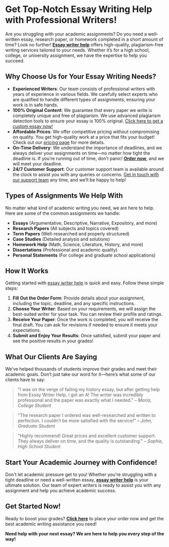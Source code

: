 <h1>Get Top-Notch Essay Writing Help with Professional Writers!</h1>

<p>Are you struggling with your academic assignments? Do you need a well-written essay, research paper, or homework completed in a short amount of time? Look no further! <strong><a href="https://tinyurl.com/topessay?keyword=essay+writer+help">Essay writer help</a></strong> offers high-quality, plagiarism-free writing services tailored to your needs. Whether it’s for a high school, college, or university assignment, we have the expertise to help you succeed.</p>

<h2>Why Choose Us for Your Essay Writing Needs?</h2>
<ul>
    <li><strong>Experienced Writers</strong>: Our team consists of professional writers with years of experience in various fields. We carefully select experts who are qualified to handle different types of assignments, ensuring your work is in safe hands.</li>
    <li><strong>100% Original Content</strong>: We guarantee that every paper we write is completely unique and free of plagiarism. We use advanced plagiarism detection tools to ensure your essay is 100% original. <a href="https://tinyurl.com/topessay?keyword=essay+writer+help">Click here to get a custom essay now!</a></li>
    <li><strong>Affordable Prices</strong>: We offer competitive pricing without compromising on quality. You get high-quality work at a price that fits your budget! Check out our <a href="https://tinyurl.com/topessay?keyword=essay+writer+help">pricing page</a> for more details.</li>
    <li><strong>On-Time Delivery</strong>: We understand the importance of deadlines, and we always deliver your assignments on time—no matter how tight the deadline is. If you’re running out of time, don’t panic! <strong><a href="https://tinyurl.com/topessay?keyword=essay+writer+help">Order now</a></strong>, and we will meet your deadline.</li>
    <li><strong>24/7 Customer Support</strong>: Our customer support team is available around the clock to assist you with any queries or concerns. <a href="https://tinyurl.com/topessay?keyword=essay+writer+help">Get in touch with our support team</a> any time, and we’ll be happy to help!</li>
</ul>

<h2>Types of Assignments We Help With</h2>
<p>No matter what kind of academic writing you need, we are here to help. Here are some of the common assignments we handle:</p>
<ul>
    <li><strong>Essays</strong> (Argumentative, Descriptive, Narrative, Expository, and more)</li>
    <li><strong>Research Papers</strong> (All subjects and topics covered)</li>
    <li><strong>Term Papers</strong> (Well-researched and properly structured)</li>
    <li><strong>Case Studies</strong> (Detailed analysis and solutions)</li>
    <li><strong>Homework Help</strong> (Math, Science, Literature, History, and more)</li>
    <li><strong>Dissertations</strong> (Professional and academic quality)</li>
    <li><strong>Personal Statements</strong> (For college and graduate school applications)</li>
</ul>

<h2>How It Works</h2>
<p>Getting started with <a href="https://tinyurl.com/topessay?keyword=essay+writer+help">essay writer help</a> is quick and easy. Follow these simple steps:</p>
<ol>
    <li><strong>Fill Out the Order Form</strong>: Provide details about your assignment, including the topic, deadline, and any specific instructions.</li>
    <li><strong>Choose Your Writer</strong>: Based on your requirements, we will assign the best-suited writer for your task. You can review their profile and ratings.</li>
    <li><strong>Receive Your Paper</strong>: Once the work is completed, you will receive the final draft. You can ask for revisions if needed to ensure it meets your expectations.</li>
    <li><strong>Submit and Enjoy Your Results</strong>: Once satisfied, submit your paper and see the positive results in your grades!</li>
</ol>

<h2>What Our Clients Are Saying</h2>
<p>We’ve helped thousands of students improve their grades and meet their academic goals. Don’t just take our word for it—here’s what some of our clients have to say:</p>
<blockquote>
    <p>"I was on the verge of failing my history essay, but after getting help from Essay Writer Help, I got an A! The writer was incredibly professional and the paper was exactly what I needed." – <em>Maria, College Student</em></p>
</blockquote>
<blockquote>
    <p>"The research paper I ordered was well-researched and written to perfection. I couldn’t be more satisfied with the service!" – <em>John, Graduate Student</em></p>
</blockquote>
<blockquote>
    <p>"Highly recommend! Great prices and excellent customer support. They always deliver on time, and the quality is outstanding." – <em>Sophie, High School Student</em></p>
</blockquote>

<h2>Start Your Academic Journey with Confidence!</h2>
<p>Don't let academic pressure get to you! Whether you're struggling with a tight deadline or need a well-written essay, <strong><a href="https://tinyurl.com/topessay?keyword=essay+writer+help">essay writer help</a></strong> is your ultimate solution. Our team of expert writers is ready to assist you with any assignment and help you achieve academic success.</p>

<h2>Get Started Now!</h2>
<p>Ready to boost your grades? <a href="https://tinyurl.com/topessay?keyword=essay+writer+help"><strong>Click here</strong></a> to place your order now and get the best academic writing assistance you need!</p>

<p><strong>Need help with your next essay? We are here to help you every step of the way!</s
Get Professional Essay Writer Help – Perfect Essays, Research Papers &amp; More!
